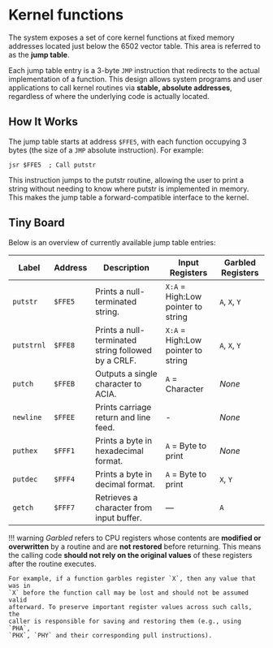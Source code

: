 # Kernel functions

The system exposes a set of core kernel functions at fixed memory addresses
located just below the 6502 vector table. This area is referred to as the **jump
table**.

Each jump table entry is a 3-byte `JMP` instruction that redirects to the actual
implementation of a function. This design allows system programs and user
applications to call kernel routines via **stable, absolute addresses**,
regardless of where the underlying code is actually located.

## How It Works

The jump table starts at address `$FFE5`, with each function occupying 3 bytes
(the size of a `JMP` absolute instruction). For example:

```assembly
jsr $FFE5  ; Call putstr
```

This instruction jumps to the putstr routine, allowing the user to print a
string without needing to know where putstr is implemented in memory. This makes
the jump table a forward-compatible interface to the kernel.

## Tiny Board

Below is an overview of currently available jump table entries:

| Label      | Address | Description                                             | Input Registers                    | Garbled Registers    |
|------------|---------|---------------------------------------------------------|------------------------------------|----------------------|
| `putstr`   | `$FFE5` | Prints a null-terminated string.                        | `X:A` = High:Low pointer to string | `A`, `X`, `Y`        |
| `putstrnl` | `$FFE8` | Prints a null-terminated string followed by a CRLF.     | `X:A` = High:Low pointer to string | `A`, `X`, `Y`        |
| `putch`    | `$FFEB` | Outputs a single character to ACIA.                     | `A` = Character                    | *None*               |
| `newline`  | `$FFEE` | Prints carriage return and line feed.                   | -                                  | *None*               |
| `puthex`   | `$FFF1` | Prints a byte in hexadecimal format.                    | `A` = Byte to print                | *None*               |
| `putdec`   | `$FFF4` | Prints a byte in decimal format.                        | `A` = Byte to print                | `X`, `Y`             |
| `getch`    | `$FFF7` | Retrieves a character from input buffer.                | —                                  | `A`                  |

!!! warning 
    *Garbled* refers to CPU registers whose contents
    are **modified or overwritten** by a routine and are **not restored** before
    returning. This means the calling code **should not rely on the original
    values** of these registers after the routine executes.

    For example, if a function garbles register `X`, then any value that was in 
    `X` before the function call may be lost and should not be assumed valid 
    afterward. To preserve important register values across such calls, the 
    caller is responsible for saving and restoring them (e.g., using `PHA`, 
    `PHX`, `PHY` and their corresponding pull instructions).